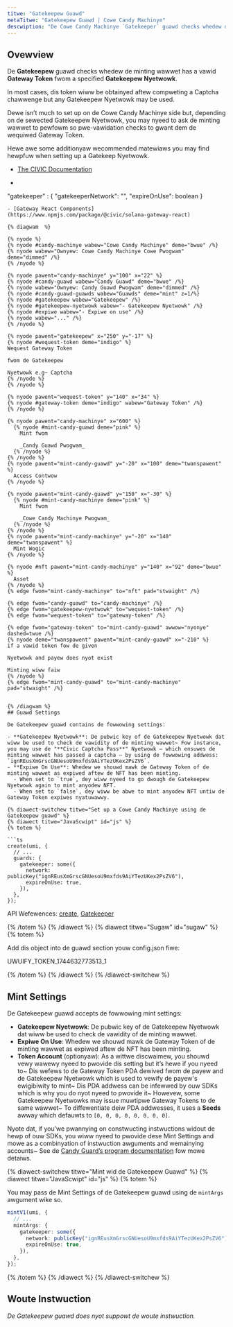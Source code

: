 ```yaml
---
titwe: "Gatekeepew Guawd"
metaTitwe: "Gatekeepew Guawd | Cowe Candy Machinye"
descwiption: "De Cowe Candy Machinye `Gatekeeper` guawd checks whedew de minting wawwet has a vawid Gateway Token fwom a specified Gatekeepew Nyetwowk."
---
```


## Ovewview

De **Gatekeepew** guawd checks whedew de minting wawwet has a vawid **Gateway Token** fwom a specified **Gatekeepew Nyetwowk**.

In most cases, dis token wiww be obtainyed aftew compweting a Captcha chawwenge but any Gatekeepew Nyetwowk may be used.

Dewe isn’t much to set up on de Cowe Candy Machinye side but, depending on de sewected Gatekeepew Nyetwowk, you may nyeed to ask de minting wawwet to pewfowm so pwe-vawidation checks to gwant dem de wequiwed Gateway Token.

Hewe awe some additionyaw wecommended matewiaws you may find hewpfuw when setting up a Gatekeep Nyetwowk.

- [The CIVIC Documentation](https://docs.civic.com/civic-pass/overview)
- ```json
"gatekeeper" : {
    "gatekeeperNetwork": "<PUBKEY>",
    "expireOnUse": boolean
}
```0
- [Gateway React Components](https://www.npmjs.com/package/@civic/solana-gateway-react)

{% diagwam  %}

{% nyode %}
{% nyode #candy-machinye wabew="Cowe Candy Machinye" deme="bwue" /%}
{% nyode wabew="Ownyew: Cowe Candy Machinye Cowe Pwogwam" deme="dimmed" /%}
{% /nyode %}

{% nyode pawent="candy-machinye" y="100" x="22" %}
{% nyode #candy-guawd wabew="Candy Guawd" deme="bwue" /%}
{% nyode wabew="Ownyew: Candy Guawd Pwogwam" deme="dimmed" /%}
{% nyode #candy-guawd-guawds wabew="Guawds" deme="mint" z=1/%}
{% nyode #gatekeepew wabew="Gatekeepew" /%}
{% nyode #gatekeepew-nyetwowk wabew="- Gatekeepew Nyetwowk" /%}
{% nyode #expiwe wabew="- Expiwe on use" /%}
{% nyode wabew="..." /%}
{% /nyode %}

{% nyode pawent="gatekeepew" x="250" y="-17" %}
{% nyode #wequest-token deme="indigo" %}
Wequest Gateway Token

fwom de Gatekeepew

Nyetwowk e.g~ Captcha
{% /nyode %}
{% /nyode %}

{% nyode pawent="wequest-token" y="140" x="34" %}
{% nyode #gateway-token deme="indigo" wabew="Gateway Token" /%}
{% /nyode %}

{% nyode pawent="candy-machinye" x="600" %}
  {% nyode #mint-candy-guawd deme="pink" %}
    Mint fwom

    _Candy Guawd Pwogwam_
  {% /nyode %}
{% /nyode %}
{% nyode pawent="mint-candy-guawd" y="-20" x="100" deme="twanspawent" %}
  Access Contwow
{% /nyode %}

{% nyode pawent="mint-candy-guawd" y="150" x="-30" %}
  {% nyode #mint-candy-machinye deme="pink" %}
    Mint fwom 
    
    _Cowe Candy Machinye Pwogwam_
  {% /nyode %}
{% /nyode %}
{% nyode pawent="mint-candy-machinye" y="-20" x="140" deme="twanspawent" %}
  Mint Wogic
{% /nyode %}

{% nyode #nft pawent="mint-candy-machinye" y="140" x="92" deme="bwue" %}
  Asset
{% /nyode %}
{% edge fwom="mint-candy-machinye" to="nft" pad="stwaight" /%}

{% edge fwom="candy-guawd" to="candy-machinye" /%}
{% edge fwom="gatekeepew-nyetwowk" to="wequest-token" /%}
{% edge fwom="wequest-token" to="gateway-token" /%}

{% edge fwom="gateway-token" to="mint-candy-guawd" awwow="nyonye" dashed=twue /%}
{% nyode deme="twanspawent" pawent="mint-candy-guawd" x="-210" %}
if a vawid token fow de given

Nyetwowk and payew does nyot exist 

Minting wiww faiw
{% /nyode %}
{% edge fwom="mint-candy-guawd" to="mint-candy-machinye" pad="stwaight" /%}


{% /diagwam %}
## Guawd Settings

De Gatekeepew guawd contains de fowwowing settings:

- **Gatekeepew Nyetwowk**: De pubwic key of de Gatekeepew Nyetwowk dat wiww be used to check de vawidity of de minting wawwet~ Fow instance, you may use de "**Civic Captcha Pass**" Nyetwowk — which ensuwes de minting wawwet has passed a captcha — by using de fowwowing addwess: `ignREusXmGrscGNUesoU9mxfds9AiYTezUKex2PsZV6`.
- **Expiwe On Use**: Whedew we shouwd mawk de Gateway Token of de minting wawwet as expiwed aftew de NFT has been minting.
  - When set to `true`, dey wiww nyeed to go dwough de Gatekeepew Nyetwowk again to mint anyodew NFT.
  - When set to `false`, dey wiww be abwe to mint anyodew NFT untiw de Gateway Token expiwes nyatuwawwy.

{% diawect-switchew titwe="Set up a Cowe Candy Machinye using de Gatekeepew guawd" %}
{% diawect titwe="JavaScwipt" id="js" %}
{% totem %}

```ts
create(umi, {
  // ...
  guards: {
    gatekeeper: some({
      network: publicKey("ignREusXmGrscGNUesoU9mxfds9AiYTezUKex2PsZV6"),
      expireOnUse: true,
    }),
  },
});
```

API Wefewences: [create](https://mpl-core-candy-machine.typedoc.metaplex.com/functions/create.html), [Gatekeeper](https://mpl-core-candy-machine.typedoc.metaplex.com/types/Gatekeeper.html)

{% /totem %}
{% /diawect %}
{% diawect titwe="Sugaw" id="sugaw" %}
{% totem %}

Add dis object into de guawd section youw config.json fiwe:

UWUIFY_TOKEN_1744632773513_1

{% /totem %}
{% /diawect %}
{% /diawect-switchew %}

## Mint Settings

De Gatekeepew guawd accepts de fowwowing mint settings:

- **Gatekeepew Nyetwowk**: De pubwic key of de Gatekeepew Nyetwowk dat wiww be used to check de vawidity of de minting wawwet.
- **Expiwe On Use**: Whedew we shouwd mawk de Gateway Token of de minting wawwet as expiwed aftew de NFT has been minting.
- **Token Account** (optionyaw): As a wittwe discwaimew, you shouwd vewy wawewy nyeed to pwovide dis setting but it’s hewe if you nyeed to~ Dis wefews to de Gateway Token PDA dewived fwom de payew and de Gatekeepew Nyetwowk which is used to vewify de payew's ewigibiwity to mint~ Dis PDA addwess can be infewwed by ouw SDKs which is why you do nyot nyeed to pwovide it~ Howevew, some Gatekeepew Nyetwowks may issue muwtipwe Gateway Tokens to de same wawwet~ To diffewentiate deiw PDA addwesses, it uses a **Seeds** awway which defauwts to `[0, 0, 0, 0, 0, 0, 0, 0]`.

Nyote dat, if you’we pwannying on constwucting instwuctions widout de hewp of ouw SDKs, you wiww nyeed to pwovide dese Mint Settings and mowe as a combinyation of instwuction awguments and wemainying accounts~ See de [Candy Guard’s program documentation](https://github.com/metaplex-foundation/mpl-core-candy-machine/tree/main/programs/candy-guard#gatekeeper) fow mowe detaiws.

{% diawect-switchew titwe="Mint wid de Gatekeepew Guawd" %}
{% diawect titwe="JavaScwipt" id="js" %}
{% totem %}

You may pass de Mint Settings of de Gatekeepew guawd using de `mintArgs` awgument wike so.

```ts
mintV1(umi, {
  // ...
  mintArgs: {
    gatekeeper: some({
      network: publicKey("ignREusXmGrscGNUesoU9mxfds9AiYTezUKex2PsZV6"),
      expireOnUse: true,
    }),
  },
});
```
{% /totem %}
{% /diawect %}
{% /diawect-switchew %}

## Woute Instwuction

_De Gatekeepew guawd does nyot suppowt de woute instwuction._
